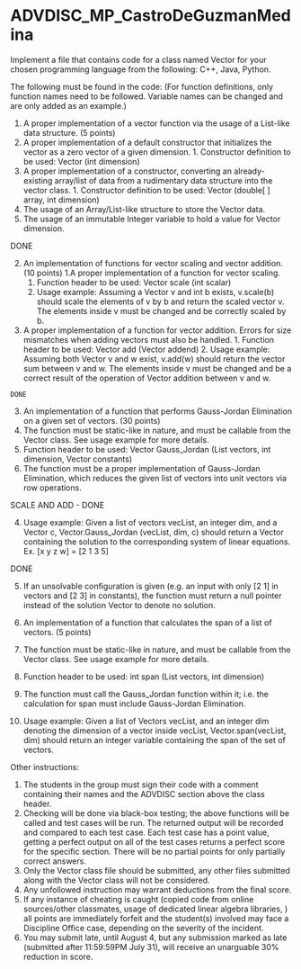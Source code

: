 # ADVDISC_MP_CastroDeGuzmanMedina

Implement a file that contains code for a class named Vector for your chosen programming language from the following: C++, Java, Python.

 

The following must be found in the code: (For function definitions, only function names need to be followed. Variable names can be changed and are only added as an example.)

1. A proper implementation of a vector function via the usage of a List-like data structure. (5 points)
  1. A proper implementation of a default constructor that initializes the vector as a zero vector of a given dimension.
    1. Constructor definition to be used: Vector (int dimension)
  2. A proper implementation of a constructor, converting an already-existing array/list of data from a rudimentary data structure into the vector class.
    1. Constructor definition to be used: Vector (double[ ] array, int dimension)
  3. The usage of an Array/List-like structure to store the Vector data.
  4. The usage of an immutable Integer variable to hold a value for Vector dimension.
  
  DONE
  
2. An implementation of functions for vector scaling and vector addition. (10 points)
  1.A proper implementation of a function for vector scaling.
    1. Function header to be used: Vector scale (int scalar)
    2. Usage example: Assuming a Vector v and int b exists, v.scale(b) should scale the elements of v by b and return the scaled vector v. The elements inside v must be changed and be correctly scaled by b.
  2. A proper implementation of a function for vector addition. Errors for size mismatches when adding vectors must also be handled.
    1. Function header to be used: Vector add (Vector addend)
    2. Usage example: Assuming both Vector v and w exist, v.add(w) should return the vector sum between v and w. The elements inside v must be changed and be a correct result of the operation of Vector addition between v and w.
    
    DONE 
    
3. An implementation of a function that performs Gauss-Jordan Elimination on a given set of vectors. (30 points)
  1. The function must be static-like in nature, and must be callable from the Vector class. See usage example for more details.
  2. Function header to be used: Vector Gauss_Jordan (List<Vector> vectors, int dimension, Vector constants)
  3. The function must be a proper implementation of Gauss-Jordan Elimination, which reduces the given list of vectors into unit vectors via row operations.
 
 SCALE AND ADD -  DONE
 
  4. Usage example: Given a list of vectors vecList, an integer dim, and a Vector c, Vector.Gauss_Jordan (vecList, dim, c) should return a Vector containing the solution to the corresponding system of linear equations. Ex. [x y z w] = [2 1 3 5]
  
  DONE
  
  5. If an unsolvable configuration is given (e.g. an input with only [2 1] in vectors and [2 3] in constants), the function must return a null pointer instead of the solution Vector to denote no solution.
 
4. An implementation of a function that calculates the span of a list of vectors. (5 points)
  1. The function must be static-like in nature, and must be callable from the Vector class. See usage example for more details.
  2. Function header to be used: int span (List<Vector> vectors, int dimension)
  3. The function must call the Gauss_Jordan function within it; i.e. the calculation for span must include Gauss-Jordan Elimination.
  4. Usage example: Given a list of Vectors vecList, and an integer dim denoting the dimension of a vector inside vecList, Vector.span(vecList, dim) should return an integer variable containing the span of the set of vectors.
 

Other instructions:

1. The students in the group must sign their code with a comment containing their names and the ADVDISC section above the class header.
2. Checking will be done via black-box testing; the above functions will be called and test cases will be run. The returned output will be recorded and compared to each test case. Each test case has a point value, getting a perfect output on all of the test cases returns a perfect score for the specific section. There will be no partial points for only partially correct answers.
3. Only the Vector class file should be submitted, any other files submitted along with the Vector class will not be considered.
4. Any unfollowed instruction may warrant deductions from the final score.
5. If any instance of cheating is caught (copied code from online sources/other classmates, usage of dedicated linear algebra libraries, ) all points are immediately forfeit and the student(s) involved may face a Discipline Office case, depending on the severity of the incident.
6. You may submit late, until August 4, but any submission marked as late (submitted after 11:59:59PM July 31), will receive an unarguable 30% reduction in score. 
